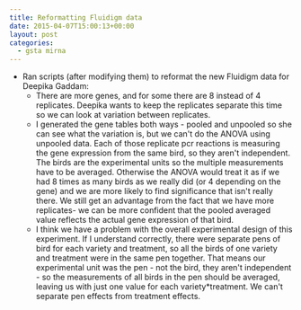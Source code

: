 ```yaml
---
title: Reformatting Fluidigm data
date: 2015-04-07T15:00:13+00:00
layout: post
categories:
  - gsta mirna
---
```

  * Ran scripts (after modifying them) to reformat the new Fluidigm data for Deepika Gaddam:
      * There are more genes, and for some there are 8 instead of 4 replicates. Deepika wants to keep the replicates separate this time so we can look at variation between replicates.
      * I generated the gene tables both ways - pooled and unpooled so she can see what the variation is, but we can't do the ANOVA using unpooled data. Each of those replicate pcr reactions is measuring the gene expression from the same bird, so they aren't independent. The birds are the experimental units so the multiple measurements have to be averaged. Otherwise the ANOVA would treat it as if we had 8 times as many birds as we really did (or 4 depending on the gene) and we are more likely to find significance that isn't really there. We still get an advantage from the fact that we have more replicates- we can be more confident that the pooled averaged value reflects the actual gene expression of that bird.
      * I think we have a problem with the overall experimental design of this experiment. If I understand correctly, there were separate pens of bird for each variety and treatment, so all the birds of one variety and treatment were in the same pen together. That means our experimental unit was the pen - not the bird, they aren't independent - so the measurements of all birds in the pen should be averaged, leaving us with just one value for each variety*treatment. We can't separate pen effects from treatment effects.

